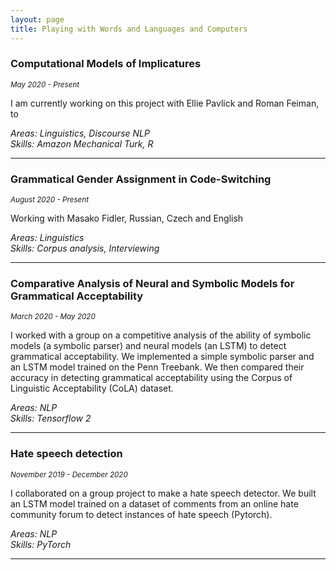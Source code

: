 ```yaml
---
layout: page
title: Playing with Words and Languages and Computers
---
```


### Computational Models of Implicatures 
<sub>*May 2020 - Present* <sub /> 
  
I am currently working on this project with Ellie Pavlick and Roman Feiman, to 

*Areas: Linguistics, Discourse NLP <br/>
Skills: Amazon Mechanical Turk, R*

<hr />

### Grammatical Gender Assignment in Code-Switching 
<sub>*August 2020 - Present*<sub/> 
  
Working with Masako Fidler, Russian, Czech and English 

*Areas: Linguistics <br/>
Skills: Corpus analysis, Interviewing*

<hr />

### Comparative Analysis of Neural and Symbolic Models for Grammatical Acceptability 
<sub>*March 2020 - May 2020* <sub/> 
  
I worked with a group on a competitive analysis of the ability of symbolic models (a symbolic parser) and neural models (an LSTM) to detect grammatical acceptability. 
We implemented a simple symbolic parser and an LSTM model trained on the Penn Treebank. 
We then compared their accuracy in detecting grammatical acceptability using the Corpus of Linguistic Acceptability (CoLA) dataset.

*Areas: NLP <br/>
Skills: Tensorflow 2*

<hr />

### Hate speech detection 
<sub>*November 2019 - December 2020*<sub/> 
  
I collaborated on a group project to make a hate speech detector. We built an LSTM model trained on a dataset of comments from an online hate community forum to detect instances of hate speech (Pytorch). 

*Areas: NLP <br/>
Skills: PyTorch*

<hr />
